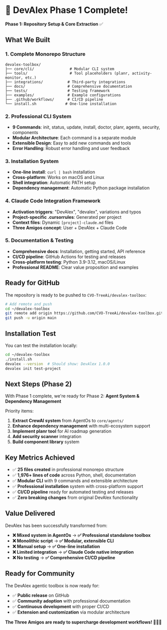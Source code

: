 # 🎉 DevAlex Phase 1 Complete!

**Phase 1: Repository Setup & Core Extraction** ✅

## What We Built

### 1. Complete Monorepo Structure
```
devalex-toolbox/
├── core/cli/                # Modular CLI system
├── tools/                   # Tool placeholders (planr, activity-monitor, etc.)
├── integrations/           # Third-party integrations
├── docs/                   # Comprehensive documentation
├── tests/                  # Testing framework
├── examples/               # Example configurations
├── .github/workflows/      # CI/CD pipeline
└── install.sh             # One-line installation
```

### 2. Professional CLI System
- **9 Commands**: init, status, update, install, doctor, planr, agents, security, components
- **Modular Architecture**: Each command is a separate module
- **Extensible Design**: Easy to add new commands and tools
- **Error Handling**: Robust error handling and user feedback

### 3. Installation System
- **One-line install**: `curl | bash` installation
- **Cross-platform**: Works on macOS and Linux  
- **Shell integration**: Automatic PATH setup
- **Dependency management**: Automatic Python package installation

### 4. Claude Code Integration Framework
- **Activation triggers**: "DevAlex", "devalex", variations and typos
- **Project-specific .cursorrules**: Generated per project
- **Context files**: Dynamic `[project]-claude.md` files
- **Three Amigos concept**: User + DevAlex + Claude Code

### 5. Documentation & Testing
- **Comprehensive docs**: Installation, getting started, API reference
- **CI/CD pipeline**: GitHub Actions for testing and releases
- **Cross-platform testing**: Python 3.9-3.12, macOS/Linux
- **Professional README**: Clear value proposition and examples

## Ready for GitHub

The repository is ready to be pushed to `CVO-TreeAi/devalex-toolbox`:

```bash
# Add remote and push
cd ~/devalex-toolbox
git remote add origin https://github.com/CVO-TreeAi/devalex-toolbox.git
git push -u origin main
```

## Installation Test

You can test the installation locally:
```bash
cd ~/devalex-toolbox
./install.sh
devalex --version  # Should show: DevAlex 1.0.0
devalex init test-project
```

## Next Steps (Phase 2)

With Phase 1 complete, we're ready for Phase 2: **Agent System & Dependency Management**

Priority items:
1. **Extract CrewAI system** from AgentOs to `core/agents/`
2. **Enhance dependency management** with multi-ecosystem support
3. **Implement planr tool** for AI roadmap generation
4. **Add security scanner** integration
5. **Build component library** system

## Key Metrics Achieved

- ✅ **25 files created** in professional monorepo structure
- ✅ **1,976+ lines of code** across Python, shell, documentation
- ✅ **Modular CLI** with 9 commands and extensible architecture
- ✅ **Professional installation** system with cross-platform support
- ✅ **CI/CD pipeline** ready for automated testing and releases
- ✅ **Zero breaking changes** from original DevAlex functionality

## Value Delivered

DevAlex has been successfully transformed from:
- **❌ Mixed system in AgentOs** → **✅ Professional standalone toolbox**
- **❌ Monolithic script** → **✅ Modular, extensible CLI**
- **❌ Manual setup** → **✅ One-line installation**
- **❌ Limited integration** → **✅ Claude Code native integration**
- **❌ No testing** → **✅ Comprehensive CI/CD pipeline**

## Ready for Community

The DevAlex agentic toolbox is now ready for:
- ✅ **Public release** on GitHub
- ✅ **Community adoption** with professional documentation
- ✅ **Continuous development** with proper CI/CD
- ✅ **Extension and customization** via modular architecture

**The Three Amigos are ready to supercharge development workflows! 🚀🤖✨**